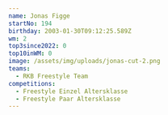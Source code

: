 ```yaml
---
name: Jonas Figge
startNo: 194
birthday: 2003-01-30T09:12:25.589Z
wm: 2
top3since2022: 0
top10inWM: 0
image: /assets/img/uploads/jonas-cut-2.png
teams:
  - RKB Freestyle Team
competitions:
  - Freestyle Einzel Altersklasse
  - Freestyle Paar Altersklasse
---
```

